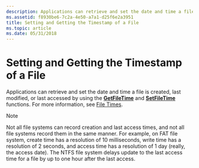 ```yaml
---
description: Applications can retrieve and set the date and time a file is created, last modified, or last accessed by using the GetFileTime and SetFileTime functions.
ms.assetid: f8930be6-7c2a-4e50-a7a1-d25f6e2a3951
title: Setting and Getting the Timestamp of a File
ms.topic: article
ms.date: 05/31/2018
---
```


# Setting and Getting the Timestamp of a File

Applications can retrieve and set the date and time a file is created, last modified, or last accessed by using the [**GetFileTime**](/windows/desktop/api/fileapi/nf-fileapi-getfiletime) and [**SetFileTime**](/windows/desktop/api/fileapi/nf-fileapi-setfiletime) functions. For more information, see [File Times](/windows/desktop/SysInfo/file-times).

> [!Note]  
> Not all file systems can record creation and last access times, and not all file systems record them in the same manner. For example, on FAT file system, create time has a resolution of 10 milliseconds, write time has a resolution of 2 seconds, and access time has a resolution of 1 day (really, the access date). The NTFS file system delays update to the last access time for a file by up to one hour after the last access.

 

 

 
